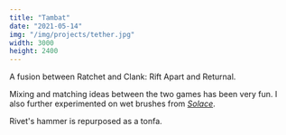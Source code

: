 ```yaml
---
title: "Tambat"
date: "2021-05-14"
img: "/img/projects/tether.jpg"
width: 3000
height: 2400
---
```


A fusion between Ratchet and Clank: Rift Apart and Returnal.

Mixing and matching ideas between the two games has been very fun. I also further experimented on wet brushes from _[Solace](/projects/solace)_.

Rivet's hammer is repurposed as a tonfa.
